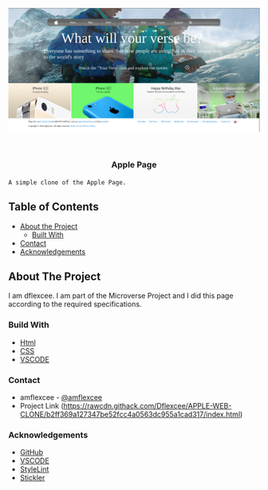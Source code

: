 <!-- PROJECT LOGO -->
![Screenshot Image](images/Screenshot-apple-page.png)

<br />
<p align="center">
   <h3 align="center">Apple Page</h3>


    A simple clone of the Apple Page.


<!-- TABLE OF CONTENTS -->
## Table of Contents

* [About the Project](#about-the-project)
  * [Built With](#built-with)
* [Contact](#contact)
* [Acknowledgements](#acknowledgements)



<!-- ABOUT THE PROJECT -->
## About The Project

  I am dflexcee. I am part of the Microverse Project and I did this page according to the required specifications.  


### Build With

* [Html]()
* [CSS]()
* [VSCODE]()


### Contact
* amflexcee - [@amflexcee](https://twitter.com/amflexcee)
* Project Link (https://rawcdn.githack.com/Dflexcee/APPLE-WEB-CLONE/b2ff369a127347be52fcc4a0563dc955a1cad317/index.html)

### Acknowledgements

* [GitHub](https://github.com)
* [VSCODE]()
* [StyleLint]()
* [Stickler]()
